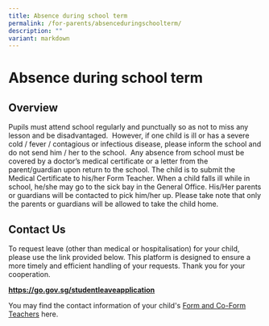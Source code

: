 ```yaml
---
title: Absence during school term
permalink: /for-parents/absenceduringschoolterm/
description: ""
variant: markdown
---
```

Absence during school term
==================

Overview
--------

  

Pupils must attend school regularly and punctually so as not to miss any lesson and be disadvantaged.  However, if one child is ill or has a severe cold / fever / contagious or infectious disease, please inform the school and do not send him / her to the school.  Any absence from school must be covered by a doctor’s medical certificate or a letter from the parent/guardian upon return to the school. The child is to submit the Medical Certificate to his/her Form Teacher. When a child falls ill while in school, he/she may go to the sick bay in the General Office. His/Her parents or guardians will be contacted to pick him/her up. Please take note that only the parents or guardians will be allowed to take the child home.    

Contact Us
----------
To request leave (other than medical or hospitalisation) for your child, please use the link provided below. This platform is designed to ensure a more timely and efficient handling of your requests. Thank you for your cooperation.

**https://go.gov.sg/studentleaveapplication**

You may find the contact information of your child's [Form and Co-Form Teachers](/our-people/teachingstaff/) here.
